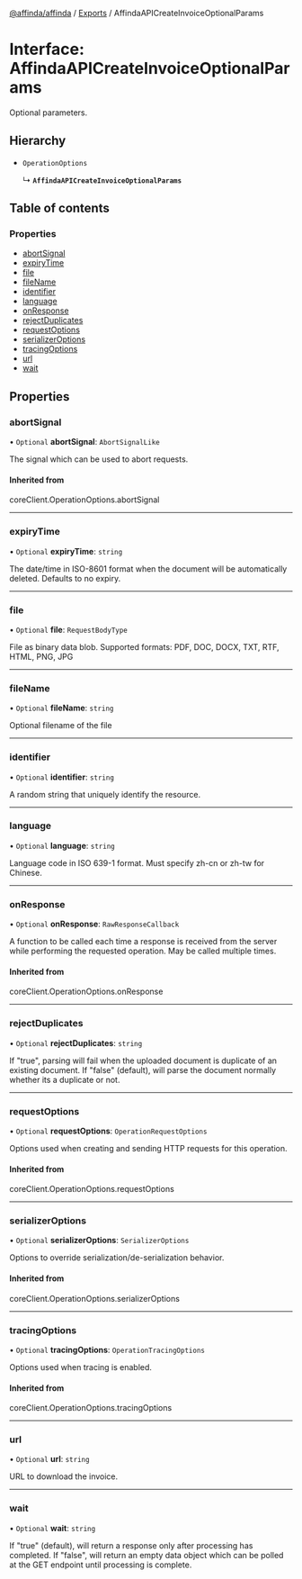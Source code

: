 [@affinda/affinda](../README.md) / [Exports](../modules.md) / AffindaAPICreateInvoiceOptionalParams

# Interface: AffindaAPICreateInvoiceOptionalParams

Optional parameters.

## Hierarchy

- `OperationOptions`

  ↳ **`AffindaAPICreateInvoiceOptionalParams`**

## Table of contents

### Properties

- [abortSignal](AffindaAPICreateInvoiceOptionalParams.md#abortsignal)
- [expiryTime](AffindaAPICreateInvoiceOptionalParams.md#expirytime)
- [file](AffindaAPICreateInvoiceOptionalParams.md#file)
- [fileName](AffindaAPICreateInvoiceOptionalParams.md#filename)
- [identifier](AffindaAPICreateInvoiceOptionalParams.md#identifier)
- [language](AffindaAPICreateInvoiceOptionalParams.md#language)
- [onResponse](AffindaAPICreateInvoiceOptionalParams.md#onresponse)
- [rejectDuplicates](AffindaAPICreateInvoiceOptionalParams.md#rejectduplicates)
- [requestOptions](AffindaAPICreateInvoiceOptionalParams.md#requestoptions)
- [serializerOptions](AffindaAPICreateInvoiceOptionalParams.md#serializeroptions)
- [tracingOptions](AffindaAPICreateInvoiceOptionalParams.md#tracingoptions)
- [url](AffindaAPICreateInvoiceOptionalParams.md#url)
- [wait](AffindaAPICreateInvoiceOptionalParams.md#wait)

## Properties

### abortSignal

• `Optional` **abortSignal**: `AbortSignalLike`

The signal which can be used to abort requests.

#### Inherited from

coreClient.OperationOptions.abortSignal

___

### expiryTime

• `Optional` **expiryTime**: `string`

The date/time in ISO-8601 format when the document will be automatically deleted.  Defaults to no expiry.

___

### file

• `Optional` **file**: `RequestBodyType`

File as binary data blob. Supported formats: PDF, DOC, DOCX, TXT, RTF, HTML, PNG, JPG

___

### fileName

• `Optional` **fileName**: `string`

Optional filename of the file

___

### identifier

• `Optional` **identifier**: `string`

A random string that uniquely identify the resource.

___

### language

• `Optional` **language**: `string`

Language code in ISO 639-1 format. Must specify zh-cn or zh-tw for Chinese.

___

### onResponse

• `Optional` **onResponse**: `RawResponseCallback`

A function to be called each time a response is received from the server
while performing the requested operation.
May be called multiple times.

#### Inherited from

coreClient.OperationOptions.onResponse

___

### rejectDuplicates

• `Optional` **rejectDuplicates**: `string`

If "true", parsing will fail when the uploaded document is duplicate of an existing document. If "false" (default), will parse the document normally whether its a duplicate or not.

___

### requestOptions

• `Optional` **requestOptions**: `OperationRequestOptions`

Options used when creating and sending HTTP requests for this operation.

#### Inherited from

coreClient.OperationOptions.requestOptions

___

### serializerOptions

• `Optional` **serializerOptions**: `SerializerOptions`

Options to override serialization/de-serialization behavior.

#### Inherited from

coreClient.OperationOptions.serializerOptions

___

### tracingOptions

• `Optional` **tracingOptions**: `OperationTracingOptions`

Options used when tracing is enabled.

#### Inherited from

coreClient.OperationOptions.tracingOptions

___

### url

• `Optional` **url**: `string`

URL to download the invoice.

___

### wait

• `Optional` **wait**: `string`

If "true" (default), will return a response only after processing has completed. If "false", will return an empty data object which can be polled at the GET endpoint until processing is complete.
